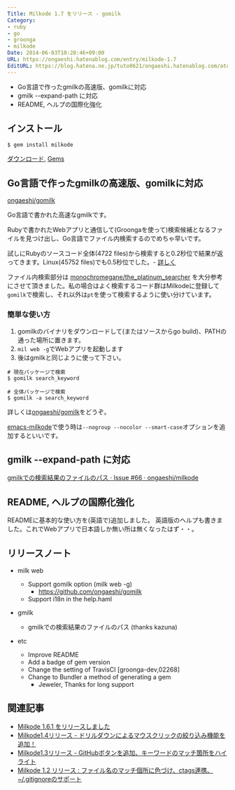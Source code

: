 ```yaml
---
Title: Milkode 1.7 をリリース - gomilk
Category:
- ruby
- go
- groonga
- milkode
Date: 2014-06-03T10:28:46+09:00
URL: https://ongaeshi.hatenablog.com/entry/milkode-1.7
EditURL: https://blog.hatena.ne.jp/tuto0621/ongaeshi.hatenablog.com/atom/entry/12921228815725424707
---
```


- Go言語で作ったgmilkの高速版、gomilkに対応
- gmilk --expand-path に対応
- README, ヘルプの国際化強化

## インストール
```
$ gem install milkode
```

[ダウンロード](http://milkode.ongaeshi.me/download.html), [Gems](https://rubygems.org/gems/milkode/versions/1.7.0)


## Go言語で作ったgmilkの高速版、gomilkに対応
[ongaeshi/gomilk](https://github.com/ongaeshi/gomilk)

Go言語で書かれた高速なgmilkです。

Rubyで書かれたWebアプリと通信して(Groongaを使って)検索候補となるファイルを見つけ出し、Go言語でファイル内検索するのでめちゃ早いです。

試しにRubyのソースコード全体(4722 files)から検索すると0.2秒位で結果が返ってきます。Linux(45752 files)でも0.5秒位でした。- [詳しく](https://github.com/ongaeshi/gomilk#performance-test)

ファイル内検索部分は [monochromegane/the_platinum_searcher](https://github.com/monochromegane/the_platinum_searcher) を大分参考にさせて頂きました。私の場合はよく検索するコード群はMilkodeに登録して`gomilk`で検索し、それ以外は`pt`を使って検索するように使い分けています。

### 簡単な使い方
1. gomilkのバイナリをダウンロードして(またはソースからgo build)、PATHの通った場所に置きます。
2. `mil web -g`でWebアプリを起動します
3. 後はgmilkと同じように使って下さい。

```
# 現在パッケージで検索
$ gomilk search_keyword

# 全体パッケージで検索
$ gomilk -a search_keyword
```

詳しくは[ongaeshi/gomilk](https://github.com/ongaeshi/gomilk)をどうぞ。

[emacs-milkode](https://github.com/ongaeshi/emacs-milkode#use-gomilk)で使う時は`--nogroup --nocolor --smart-case`オプションを追加するといいです。

## gmilk --expand-path に対応

[gmilkでの検索結果のファイルのパス · Issue #66 · ongaeshi/milkode](https://github.com/ongaeshi/milkode/issues/66)


## README, ヘルプの国際化強化

READMEに基本的な使い方を(英語で)追加しました。
英語版のヘルプも書きました。これでWebアプリで日本語しか無い所は無くなったはず・・。

## リリースノート
* milk web
  * Support gomilk option (milk web -g)
    * https://github.com/ongaeshi/gomilk
  * Support i18n in the help.haml

* gmilk
  * gmilkでの検索結果のファイルのパス (thanks kazuna)

* etc
  * Improve README
  * Add a badge of gem version
  * Change the setting of TravisCI [groonga-dev,02268]
  * Change to Bundler a method of generating a gem
    * Jeweler, Thanks for long support

## 関連記事

- [Milkode 1.6.1 をリリースしました](http://ongaeshi.hatenablog.com/entry/milkode-1.6.1)
- [Milkode1.4リリース - ドリルダウンによるマウスクリックの絞り込み機能を追加！](http://ongaeshi.hatenablog.com/entry/milkode-1.4)
- [Milkode1.3リリース - GitHubボタンを追加、キーワードのマッチ箇所をハイライト](http://ongaeshi.hatenablog.com/entry/milkode-1.3)
- [Milkode 1.2 リリース : ファイル名のマッチ個所に色づけ、ctags連携、~/.gitignoreのサポート](http://ongaeshi.hatenablog.com/entry/milkode-1.2)

